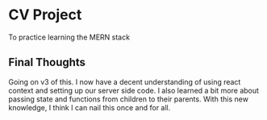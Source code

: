 # CV Project

To practice learning the MERN stack

## Final Thoughts

Going on v3 of this. I now have a decent understanding of using react context and setting up our server side code. I also learned a bit more about passing state and functions from children to their parents. With this new knowledge, I think I can nail this once and for all.
